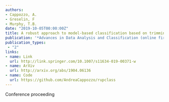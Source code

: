 ```yaml
---
authors:
- Cappozzo, A.
- Greselin, F
- Murphy, T.B.
date: "2019-10-05T00:00:00Z"
title: A robust approach to model-based classification based on trimming and constraints CIAO
publication: '*Advances in Data Analysis and Classification (online first)*'  
publication_types:
 - "2"
links:
- name: Link
  url: http://link.springer.com/10.1007/s11634-019-00371-w
- name: ArXiv
  url: http://arxiv.org/abs/1904.06136
- name: Code
  url: https://github.com/AndreaCappozzo/rupclass
---
```


Conference proceeding
